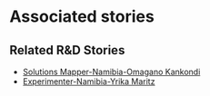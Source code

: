 # Associated stories

<!-- !!DO NOT REMOVE!! start autogenerated hyperlinks -->
## Related R&D Stories
- [Solutions Mapper\-Namibia\-Omagano Kankondi](/stories/?doc=SolutionMappers_NAM)
- [Experimenter\-Namibia\-Yrika Maritz](/stories/?doc=Experimenters_NAM)
<!-- !!DO NOT REMOVE!! end autogenerated hyperlinks -->